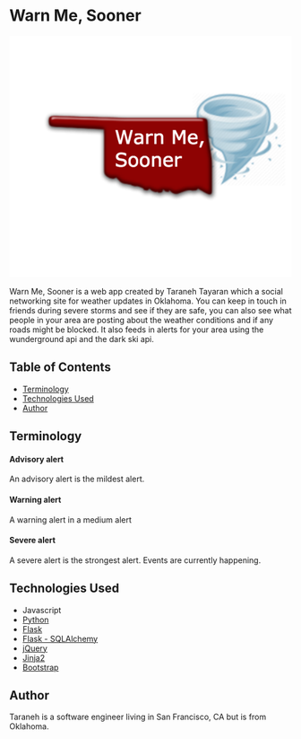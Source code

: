 # Warn Me, Sooner
![Warn Me, Sooner](/static/img/warn-me-sooner-large.png)

Warn Me, Sooner is a web app created by Taraneh Tayaran which a social networking site for weather updates in Oklahoma. You can keep in touch in friends during severe storms and see if they are safe, you can also see what people in your area are posting about the weather conditions and if any roads might be blocked. It also feeds in alerts for your area using the wunderground api and the dark ski api.


## Table of Contents
* [Terminology](#terms)
* [Technologies Used](#technologiesused)
* [Author](#author)

## <a name="terms"></a>Terminology
#### Advisory alert
An advisory alert is the mildest alert.
#### Warning alert
A warning alert in a medium alert
#### Severe alert
A severe alert is the strongest alert. Events are currently happening.

## <a name="technologiesused"></a>Technologies Used
* Javascript
* [Python](https://www.python.org/)
* [Flask](http://flask.pocoo.org/)
* [Flask - SQLAlchemy](http://flask.pocoo.org/)
* [jQuery](https://jquery.com/)
* [Jinja2](http://jinja.pocoo.org/docs/dev/)
* [Bootstrap](http://getbootstrap.com/2.3.2/)



## <a name="author"></a>Author
Taraneh is a software engineer living in San Francisco, CA but is from Oklahoma.
